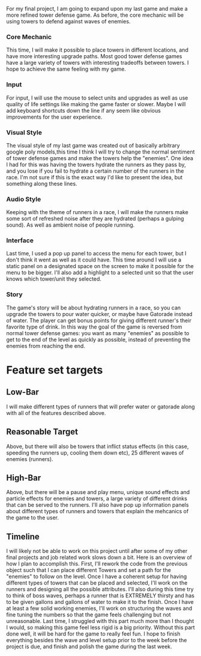 For my final project, I am going to expand upon my last game and make a more refined tower defense game.
As before, the core mechanic will be using towers to defend against waves of enemies. 
### Core Mechanic
This time, I will make it possible to place towers in different locations, and have more interesting upgrade paths. Most good tower defense games have a large variety of towers with interesting tradeoffs between towers. I hope to achieve the same feeling with my game.
### Input
For input, I will use the mouse to select units and upgrades as well as use quality of life settings like making the game faster or slower. Maybe I will add keyboard shortcuts down the line if any seem like obvious improvements for the user experience.
### Visual Style
The visual style of my last game was created out of basically arbitrary google poly models,this time I think I will try to change the normal sentiment of tower defense games
and make the towers help the "enemies". One idea I had for this was having the towers hydrate the runners as they pass by, and you lose if 
you fail to hydrate a certain number of the runners in the race. I'm not sure if this is the exact way I'd like to present the idea, but something along these lines.

### Audio Style
Keeping with the theme of runners in a race, I will make the runners make some sort of refreshed noise after they are hydrated (perhaps a gulping sound). As well as ambient noise of people running. 

### Interface
Last time, I used a pop up panel to access the menu for each tower, but I don't think it went as well as it could have. This time around I will use a static panel
on a designated space on the screen to make it possible for the menu to be bigger. I'll also add a highlight to a selected unit so that the user knows which tower/unit they selected.

### Story
The game's story will be about hydrating runners in a race, so you can upgrade the towers to pour water quicker, or maybe have
Gatorade instead of water. The player can get bonus points for giving different runner's their favorite type of drink. In this way the goal of the game is reversed from normal tower defense games:
you want as many "enemies" as possible to get to the end of the level as quickly as possible, instead of preventing the enemies from reaching the end. 


# Feature set targets

## Low-Bar
I will make different types of runners that will prefer water or gatorade along with all of the features described above.

## Reasonable Target
Above, but there will also be towers that inflict status effects (in this case, speeding the runners up, cooling them down etc), 25 different waves of enemies (runners).


## High-Bar
Above, but there will be a pause and play menu, unique sound effects and particle effects for enemies and towers, a large variety of different drinks
that can be served to the runners. I'll also have pop up information panels about different types of runners and towers that explain the mehcanics of the game to the user.


## Timeline
I will likely not be able to work on this project until after some of my other final projects and job related work slows down a bit. 
Here is an overview of how I plan to accomplish this. 
First, I'll rework the code from the previous object such that I can place different Towers and set a path for the "enemies" to follow on the level. Once I have a coherent setup for having different types of towers that can be placed and selected, I'll work on the runners and designing all the possible attributes. I'll also during this time try to think of boss waves, perhaps a runner that is EXTREMELY thirsty and has to be given gallons and gallons of water to make it to the finish. 
Once I have at least a few solid working enemies, I'll work on structuring the waves and fine tuning the numbers so that the game feels challenging but not unreasonable. Last time, I struggled with this part much more than I thought I would, so making this game feel less rigid is a big priority. Without this part done well, it will be hard for the game to really feel fun. I hope to finish everything besides the wave and level setup prior to the week before the project is due, and finish and polish the game during the last week.
